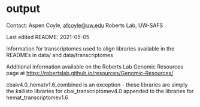 # output

Contact: Aspen Coyle, afcoyle@uw.edu
Roberts Lab, UW-SAFS

Last edited README: 2021-05-05

Information for transcriptomes used to align libraries available in the READMEs in data/ and data/transcriptomes

Additional information available on the Roberts Lab Genomic Resources page at https://robertslab.github.io/resources/Genomic-Resources/

cbaiv4.0_hematv1.6_combined is an exception - these libraries are simply the kallisto libraries for cbai_transcriptomev4.0 appended to the libraries for hemat_transcriptomev1.6